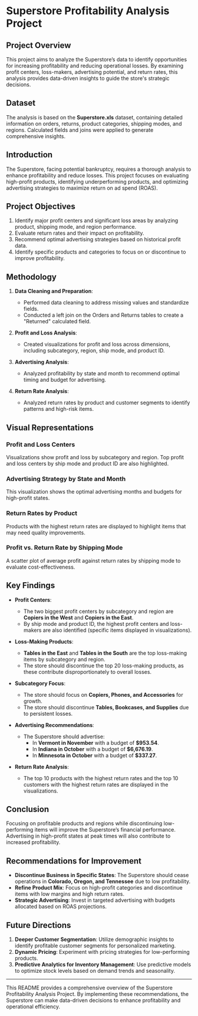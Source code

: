 # Superstore Profitability Analysis Project

## Project Overview
This project aims to analyze the Superstore’s data to identify opportunities for increasing profitability and reducing operational losses. By examining profit centers, loss-makers, advertising potential, and return rates, this analysis provides data-driven insights to guide the store's strategic decisions.

## Dataset
The analysis is based on the **Superstore.xls** dataset, containing detailed information on orders, returns, product categories, shipping modes, and regions. Calculated fields and joins were applied to generate comprehensive insights.

## Introduction
The Superstore, facing potential bankruptcy, requires a thorough analysis to enhance profitability and reduce losses. This project focuses on evaluating high-profit products, identifying underperforming products, and optimizing advertising strategies to maximize return on ad spend (ROAS).

## Project Objectives
1. Identify major profit centers and significant loss areas by analyzing product, shipping mode, and region performance.
2. Evaluate return rates and their impact on profitability.
3. Recommend optimal advertising strategies based on historical profit data.
4. Identify specific products and categories to focus on or discontinue to improve profitability.

## Methodology
1. **Data Cleaning and Preparation**:
   - Performed data cleaning to address missing values and standardize fields.
   - Conducted a left join on the Orders and Returns tables to create a "Returned" calculated field.

2. **Profit and Loss Analysis**:
   - Created visualizations for profit and loss across dimensions, including subcategory, region, ship mode, and product ID.

3. **Advertising Analysis**:
   - Analyzed profitability by state and month to recommend optimal timing and budget for advertising.

4. **Return Rate Analysis**:
   - Analyzed return rates by product and customer segments to identify patterns and high-risk items.

## Visual Representations

### Profit and Loss Centers
Visualizations show profit and loss by subcategory and region. Top profit and loss centers by ship mode and product ID are also highlighted.

### Advertising Strategy by State and Month
This visualization shows the optimal advertising months and budgets for high-profit states.

### Return Rates by Product
Products with the highest return rates are displayed to highlight items that may need quality improvements.

### Profit vs. Return Rate by Shipping Mode
A scatter plot of average profit against return rates by shipping mode to evaluate cost-effectiveness.

## Key Findings
- **Profit Centers**:
  - The two biggest profit centers by subcategory and region are **Copiers in the West** and **Copiers in the East**.
  - By ship mode and product ID, the highest profit centers and loss-makers are also identified (specific items displayed in visualizations).

- **Loss-Making Products**:
  - **Tables in the East** and **Tables in the South** are the top loss-making items by subcategory and region.
  - The store should discontinue the top 20 loss-making products, as these contribute disproportionately to overall losses.

- **Subcategory Focus**:
  - The store should focus on **Copiers, Phones, and Accessories** for growth.
  - The store should discontinue **Tables, Bookcases, and Supplies** due to persistent losses.

- **Advertising Recommendations**:
  - The Superstore should advertise:
    - In **Vermont in November** with a budget of **$953.54**.
    - In **Indiana in October** with a budget of **$6,676.19**.
    - In **Minnesota in October** with a budget of **$337.27**.

- **Return Rate Analysis**:
  - The top 10 products with the highest return rates and the top 10 customers with the highest return rates are displayed in the visualizations.

## Conclusion
Focusing on profitable products and regions while discontinuing low-performing items will improve the Superstore’s financial performance. Advertising in high-profit states at peak times will also contribute to increased profitability.

## Recommendations for Improvement
- **Discontinue Business in Specific States**: The Superstore should cease operations in **Colorado, Oregon, and Tennessee** due to low profitability.
- **Refine Product Mix**: Focus on high-profit categories and discontinue items with low margins and high return rates.
- **Strategic Advertising**: Invest in targeted advertising with budgets allocated based on ROAS projections.

## Future Directions
1. **Deeper Customer Segmentation**: Utilize demographic insights to identify profitable customer segments for personalized marketing.
2. **Dynamic Pricing**: Experiment with pricing strategies for low-performing products.
3. **Predictive Analytics for Inventory Management**: Use predictive models to optimize stock levels based on demand trends and seasonality.

---

This README provides a comprehensive overview of the Superstore Profitability Analysis Project. By implementing these recommendations, the Superstore can make data-driven decisions to enhance profitability and operational efficiency.
